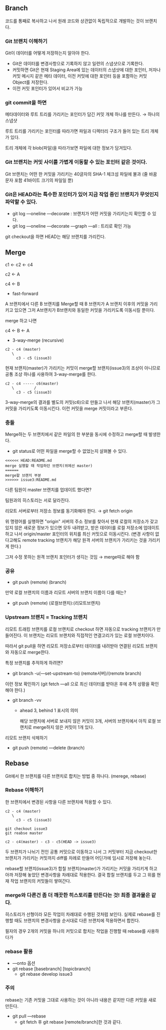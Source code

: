 ## Branch
코드를 통째로 복사하고 나서 원래 코드와 상관없이 독립적으로 개발하는 것이 브랜치다.

### Git 브랜치 이해하기

Git이 데이터를 어떻게 저장하는지 알아야 한다.

- Git은 데이터를 변경사항으로 기록하지 않고 일련의 스냅샷으로 기록한다.
- 커밋하면 Git은 현재 Staging Area에 있는 데이터의 스냅샷에 대한 포인터, 저자나 커밋 메시지 같은 메타 데이터, 이전 커밋에 대한 포인터 등을 포함하는 커밋 Object를 저장한다.
- 이전 커밋 포인터가 있어서 비교가 가능

### git commit을 하면

메타데이터와 루트 트리를 가리키는 포인터가 담긴 커밋 개체 하나를 만든다. → 하나의 스냅샷

루트 트리를 가리키는 포인터를 따라가면 파일과 디렉터리 구조가 들어 있는 트리 개체가 있다.

트리 개체에 각 blob(파일)을 따라가보면 파일에 대한 정보가 담겨있다.

### Git 브랜치는 커밋 사이를 가볍게 이동할 수 있는 포인터 같은 것이다.

Git 브랜치는 어떤 한 커밋을 가리키는 40글자의 SHA-1 체크섬 파일에 불과 (줄 바꿈 문자 포함 41바이트 크기의 파일일 뿐) 

### Git은 HEAD라는 특수한 포인터가 있어 지금 작업 중인 브랜치가 무엇인지 파악할 수 있다.

- git log —oneline —decorate : 브랜치가 어떤 커밋을 가리키는지 확인할 수 있다.
- git log —oneline —decorate —graph —all : 트리로 확인 가능

git checkout을 하면 HEAD는 해당 브랜치를 가리킨다.

## Merge

c1 ← c2 ← c4

c2 ← A

c4 ← B

- fast-forward

A 브랜치에서 다른 B 브랜치를 Merge할 때 B 브랜치가 A 브랜치 이후의 커밋을 가리키고 있으면 그저 A브랜치가 B브랜치와 동일한 커밋을 가리키도록 이동시킬 뿐이다.

merge 하고 나면

c4 ← B ← A

- 3-way-merge (recursive)

```
c2 - c4 (master)
   \ 
     c3 - c5 (issue3)
```

현재 브랜치(master)가 가리키는 커밋이 merge할 브랜치(issue3)의 조상이 아니므로 공통 조상 하나를 사용하여 3-way-merge를 한다.

```
c2 - c4 ----- c6(master)
   \         / 
     c3 - c5 (issue3)
```

3-way-merge의 결과를 별도의 커밋(c6)으로 만들고 나서 해당 브랜치(master)가 그 커밋을 가리키도록 이동시킨다. 이런 커밋을 merge 커밋이라고 부른다.

### 충돌

Merge하는 두 브랜치에서 같은 파일의 한 부분을 동시에 수정하고 merge할 때 발생한다.

- git status로 어떤 파일을 merge할 수 없었는지 살펴볼 수 있다.

```
<<<<<< HEAD:README.md
merge 실행할 때 작업하던 브랜치(위에선 master)
======
merge할 브랜치 부분
>>>>>> issue3:README.md
```

다른 팀원이 master 브랜치를 업데이트 했다면?

팀원과의 히스토리는 서로 달라진다.

리모트 서버로부터 저장소 정보를 동기화해야 한다. → git fetch origin

위 명령어를 실행하면 "origin" 서버의 주소 정보를 찾아서 현재 로컬의 저장소가 갖고 있지 않은 새로운 정보가 있으면 모두 내려받고, 받은 데이터를 로컬 저장소에 업데이트하고 나서 origin/master 포인터의 위치를 최신 커밋으로 이동시킨다. (변경 사항이 없다고해도 remote tracking 브랜치가 해당 원격 서버의 브랜치가 가리키는 것을 가리키게 한다.) 

그저 수정 못하는 원격 브랜치 포인터가 생긱는 것임 → merge따로 해야 함

### 공유

- git push (remote) (branch)

만약 로컬 브랜치의 이름과 리모트 서버의 브랜치 이름이 다를 때는?

- git push (remote) (로컬브랜치):(리모트브랜치)

### Upstream 브랜치 = Tracking 브랜치

리모트 트래킹 브랜치를 로컬 브랜치로 checkout 하면 자동으로 tracking 브랜치가 만들어진다. 이 브랜치는 리모트 브랜치와 직접적인 연결고리가 있는 로컬 브랜치이다. 

따라서 git pull을 하면 리모트 저장소로부터 데이터를 내려받아 연결된 리모트 브랜치와 자동으로 merge한다.

특정 브랜치를 추적하게 하려면?

- git branch -u(—set-upstream-to) (remote서버)/(remote branch)

이런 정보 확인하기 (git fetch —all 으로 최신 데이터를 받아온 후에 추적 상황을 확인해야 한다.)

- git branch -vv
    - ahead 3, behind 1 표시의 의미

        해당 브랜치에 서버로 보내지 않은 커밋이 3개, 서버의 브랜치에서 아직 로컬 브랜치로 merge하지 않은 커밋이 1개 있다.

리모트 브랜치 삭제하기

- git push (remote) —delete (branch)

## Rebase

Git에서 한 브랜치를 다른 브랜치로 합치는 방법 중 하나다. (merege, rebase)

### Rebase 이해하기

한 브랜치에서 변경된 사항을 다른 브랜치에 적용할 수 있다.

```
c2 - c4 (master)
   \ 
     c3 - c5 (issue3)
```

```
git checkout issue3
git reabse master
```

```
c2 - c4(master) - c3 - c5(HEAD -> issue3)
```

두 브랜치가 나뉘기 전인 공통 커밋으로 이동하고 나서 그 커밋부터 지금 checkout한 브랜치가 가리키는 커밋까지 diff를 차례로 만들어 어딘가에 임시로 저장해 놓는다. 

rebase할 브랜치(issue3)가 합칠 브랜치(master)가 가리키는 커밋을 가리키게 하고 아까 저장해 놓았던 변경사항을 차례대로 적용한다. 결국 합칠 브랜치를 두고 그 위를 현재 작업 브랜치의 커밋들이 쌓여간다.  

### merge와 다른건 좀 더 깨끗한 히스토리를 만든다는 것! 최종 결과물은 같다.

히스토리가 선형이라 모든 작업이 차례대로 수행된 것처럼 보인다. 실제로 rebase를 진행할 때도 브랜치의 변경사항을 순서대로 다른 브랜치에 적용하면서 합친다.

필자의 경우 2개의 커밋을 하나의 커밋으로 합치는 작업을 진행할 때 rebase를 사용하다가 

### rebase 활용

- —onto 옵션
- git rebase [basebranch] [topicbranch]
    - git rebase develop issue3

### 주의

rebase는 기존 커밋을 그대로 사용하는 것이 아니라 내용은 같지만 다른 커밋을 새로 만든다. 

- git pull —rebase
    - git fetch 후 git rebase [remote/branch]한 것과 같다.
